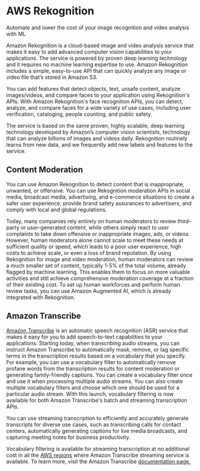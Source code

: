 # AWS Rekognition

Automate and lower the cost of your image recognition and video analysis with ML

Amazon Rekognition is a cloud-based image and video analysis service that makes it easy to add advanced computer vision capabilities to your applications. The service is powered by proven deep learning technology and it requires no machine learning expertise to use. Amazon Rekognition includes a simple, easy-to-use API that can quickly analyze any image or video file that’s stored in Amazon S3.

You can add features that detect objects, text, unsafe content, analyze images/videos, and compare faces to your application using Rekognition's APIs. With Amazon Rekognition's face recognition APIs, you can detect, analyze, and compare faces for a wide variety of use cases, including user verification, cataloging, people counting, and public safety.

The service is based on the same proven, highly scalable, deep learning technology developed by Amazon’s computer vision scientists, technology that can analyze billions of images and videos daily. Rekognition routinely learns from new data, and we frequently add new labels and features to the service.

## Content Moderation

You can use Amazon Rekognition to detect content that is inappropriate, unwanted, or offensive. You can use Rekognition moderation APIs in social media, broadcast media, advertising, and e-commerce situations to create a safer user experience, provide brand safety assurances to advertisers, and comply with local and global regulations.

Today, many companies rely entirely on human moderators to review third-party or user-generated content, while others simply react to user complaints to take down offensive or inappropriate images, ads, or videos. However, human moderators alone cannot scale to meet these needs at sufficient quality or speed, which leads to a poor user experience, high costs to achieve scale, or even a loss of brand reputation. By using Rekognition for image and video moderation, human moderators can review a much smaller set of content, typically 1-5% of the total volume, already flagged by machine learning. This enables them to focus on more valuable activities and still achieve comprehensive moderation coverage at a fraction of their existing cost. To set up human workforces and perform human review tasks, you can use Amazon Augmented AI, which is already integrated with Rekognition.

## Amazon Transcribe

[Amazon Transcribe](https://aws.amazon.com/transcribe/) is an automatic speech recognition (ASR) service that makes it easy for you to add speech-to-text capabilities to your applications. Starting today, when transcribing audio streams, you can instruct Amazon Transcribe to automatically mask, remove, or tag specific terms in the transcription results based on a vocabulary that you specify. For example, you can use a vocabulary filter to automatically remove profane words from the transcription results for content moderation or generating family-friendly captions. You can create a vocabulary filter once and use it when processing multiple audio streams. You can also create multiple vocabulary filters and choose which one should be used for a particular audio stream. With this launch, vocabulary filtering is now available for both Amazon Transcribe's batch and streaming transcription APIs.

You can use streaming transcription to efficiently and accurately generate transcripts for diverse use cases, such as transcribing calls for contact centers, automatically generating captions for live media broadcasts, and capturing meeting notes for business productivity.

Vocabulary filtering is available for streaming transcription at no additional cost in all the [AWS regions](https://aws.amazon.com/about-aws/global-infrastructure/regional-product-services/) where Amazon Transcribe streaming service is available. To learn more, visit the Amazon Transcribe [documentation page.](https://docs.aws.amazon.com/transcribe/latest/dg/filter-unwanted-words.html)
